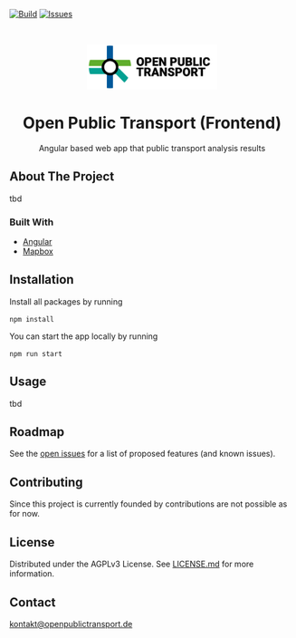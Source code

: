 [![Build](https://github.com/open-public-transport/open-public-transport-frontend/actions/workflows/build-app-workflow.yml/badge.svg?branch=main)](https://github.com/open-public-transport/open-public-transport-frontend/actions/workflows/build-app-workflow.yml)
[![Issues](https://img.shields.io/github/issues/open-public-transport/open-public-transport-frontend)](https://github.com/open-public-transport/open-public-transport-frontend/issues)

<br />
<p align="center">
  <a href="https://github.com/open-public-transport/open-public-transport-frontend">
    <img src="./logo_with_text.png" alt="Logo" height="80">
  </a>

  <h1 align="center">Open Public Transport (Frontend)</h1>

  <p align="center">
    Angular based web app that public transport analysis results 
  </p>
</p>

## About The Project

tbd

### Built With

* [Angular](https://angular.io/)
* [Mapbox](https://www.mapbox.com/)

## Installation

Install all packages by running

```
npm install
```

You can start the app locally by running

```
npm run start
```

## Usage

tbd

## Roadmap

See the [open issues](https://github.com/open-public-transport/open-public-transport-frontend/issues) for a list of proposed features (and
 known issues).

## Contributing

Since this project is currently founded by  contributions are not possible as for now.

## License

Distributed under the AGPLv3 License. See [LICENSE.md](./LICENSE.md) for more information.

## Contact

kontakt@openpublictransport.de
